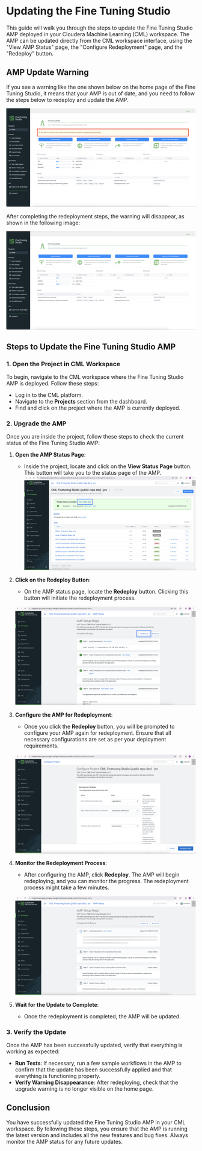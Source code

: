 
# Updating the Fine Tuning Studio 

This guide will walk you through the steps to update the Fine Tuning Studio AMP deployed in your Cloudera Machine Learning (CML) workspace. The AMP can be updated directly from the CML workspace interface, using the "View AMP Status" page, the "Configure Redeployment" page, and the "Redeploy" button.

## AMP Update Warning

If you see a warning like the one shown below on the home page of the Fine Tuning Studio, it means that your AMP is out of date, and you need to follow the steps below to redeploy and update the AMP.

![AMP Upgrade Warning](../resources/images/screenshot_upgrade_warning.png)

After completing the redeployment steps, the warning will disappear, as shown in the following image:

![No AMP Upgrade Warning](../resources/images/screenshot_non_upgrade_warning.png)

## Steps to Update the Fine Tuning Studio AMP

### 1. Open the Project in CML Workspace

To begin, navigate to the CML workspace where the Fine Tuning Studio AMP is deployed. Follow these steps:

- Log in to the CML platform.
- Navigate to the **Projects** section from the dashboard.
- Find and click on the project where the AMP is currently deployed.

### 2. Upgrade the AMP

Once you are inside the project, follow these steps to check the current status of the Fine Tuning Studio AMP:

1. **Open the AMP Status Page**: 
   - Inside the project, locate and click on the **View Status Page** button. This button will take you to the status page of the AMP.   
   ![AMP Status Screenshot](../resources/images/screenshot_view_amp_status.png)


2. **Click on the Redeploy Button**:
   - On the AMP status page, locate the **Redeploy** button. Clicking this button will initiate the redeployment process.
   
   ![Redeploy AMP Screenshot](../resources/images/screenshot_redeploy_amp.png)

3. **Configure the AMP for Redeployment**:
   - Once you click the **Redeploy** button, you will be prompted to configure your AMP again for redeployment. Ensure that all necessary configurations are set as per your deployment requirements.
   
   ![Configure Redeployment](../resources/images/screenshot_amp_redeploy_configure.png)

4. **Monitor the Redeployment Process**:
   - After configuring the AMP, click **Redeploy**. The AMP will begin redeploying, and you can monitor the progress. The redeployment process might take a few minutes.
   
   ![Redeployment Started](../resources/images/screenshot_amp_redeploy_started.png)

5. **Wait for the Update to Complete**:
   - Once the redeployment is completed, the AMP will be updated.

### 3. Verify the Update

Once the AMP has been successfully updated, verify that everything is working as expected:

- **Run Tests**: If necessary, run a few sample workflows in the AMP to confirm that the update has been successfully applied and that everything is functioning properly.
- **Verify Warning Disappearance**: After redeploying, check that the upgrade warning is no longer visible on the home page.

## Conclusion

You have successfully updated the Fine Tuning Studio AMP in your CML workspace. By following these steps, you ensure that the AMP is running the latest version and includes all the new features and bug fixes. Always monitor the AMP status for any future updates.

